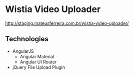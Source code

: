 # Wistia Video Uploader

http://staging.mateusferreira.com.br/wistia-video-uploader/

## Technologies

- AngularJS
	- Angular Material 
	- Angular UI Router
- jQuery File Upload Plugin
